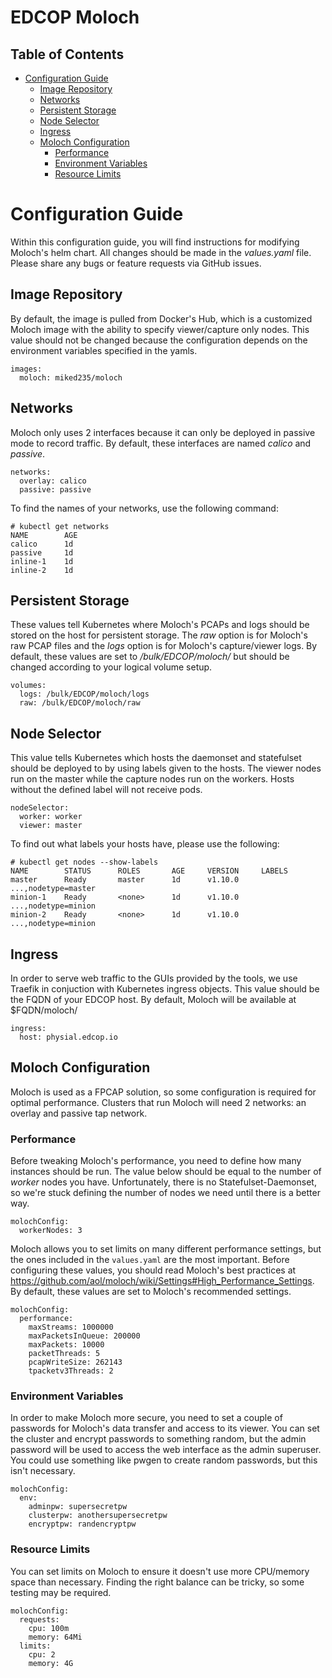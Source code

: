 # EDCOP Moloch

Table of Contents
-----------------
 
* [Configuration Guide](#configuration-guide)
	* [Image Repository](#image-repository)
	* [Networks](#networks)
	* [Persistent Storage](#persistent-storage)
	* [Node Selector](#node-selector)
	* [Ingress](#ingress)
	* [Moloch Configuration](#moloch-configuration)
		* [Performance](#performance)
		* [Environment Variables](#environment-variables)
		* [Resource Limits](#resource-limits)
	
# Configuration Guide

Within this configuration guide, you will find instructions for modifying Moloch's helm chart. All changes should be made in the *values.yaml* file.
Please share any bugs or feature requests via GitHub issues.
 
## Image Repository

By default, the image is pulled from Docker's Hub, which is a customized Moloch image with the ability to specify viewer/capture only nodes. This value should not be changed because the configuration depends on the environment variables specified in the yamls.
 
```
images:
  moloch: miked235/moloch
```
 
## Networks

Moloch only uses 2 interfaces because it can only be deployed in passive mode to record traffic. By default, these interfaces are named *calico* and *passive*. 

```
networks:
  overlay: calico
  passive: passive
```
 
To find the names of your networks, use the following command:
 
```
# kubectl get networks
NAME		AGE
calico		1d
passive		1d
inline-1	1d
inline-2	1d
```

## Persistent Storage

These values tell Kubernetes where Moloch's PCAPs and logs should be stored on the host for persistent storage. The *raw* option is for Moloch's raw PCAP files and the *logs* option is for Moloch's capture/viewer logs. By default, these values are set to */bulk/EDCOP/moloch/* but should be changed according to your logical volume setup. 

```
volumes:
  logs: /bulk/EDCOP/moloch/logs
  raw: /bulk/EDCOP/moloch/raw
```
	  
## Node Selector

This value tells Kubernetes which hosts the daemonset and statefulset should be deployed to by using labels given to the hosts. The viewer nodes run on the master while the capture nodes run on the workers. Hosts without the defined label will not receive pods. 
 
```
nodeSelector:
  worker: worker
  viewer: master
```
 
To find out what labels your hosts have, please use the following:
```
# kubectl get nodes --show-labels
NAME		STATUS		ROLES		AGE		VERSION		LABELS
master 		Ready		master		1d		v1.10.0		...,nodetype=master
minion-1	Ready		<none>		1d		v1.10.0		...,nodetype=minion
minion-2	Ready		<none>		1d		v1.10.0		...,nodetype=minion
```

## Ingress

In order to serve web traffic to the GUIs provided by the tools, we use Traefik in conjuction with Kubernetes ingress objects. This value should be the FQDN of your EDCOP host. By default, Moloch will be available at $FQDN/moloch/

```
ingress:
  host: physial.edcop.io
```

## Moloch Configuration

Moloch is used as a FPCAP solution, so some configuration is required for optimal performance. Clusters that run Moloch  will need 2 networks: an overlay and passive tap network.

### Performance

Before tweaking Moloch's performance, you need to define how many instances should be run. The value below should be equal to the number of *worker* nodes you have. Unfortunately, there is no Statefulset-Daemonset, so we're stuck defining the number of nodes we need until there is a better way.

```
molochConfig:
  workerNodes: 3
```

Moloch allows you to set limits on many different performance settings, but the ones included in the ```values.yaml``` are the most important. Before configuring these values, you should read Moloch's best practices at https://github.com/aol/moloch/wiki/Settings#High_Performance_Settings. By default, these values are set to Moloch's recommended settings. 

```
molochConfig:
  performance:
    maxStreams: 1000000
    maxPacketsInQueue: 200000
    maxPackets: 10000
    packetThreads: 5
    pcapWriteSize: 262143
    tpacketv3Threads: 2
```

### Environment Variables

In order to make Moloch more secure, you need to set a couple of passwords for Moloch's data transfer and access to its viewer. You can set the cluster and encrypt passwords to something random, but the admin password will be used to access the web interface as the admin superuser. You could use something like pwgen to create random passwords, but this isn't necessary. 

```
molochConfig:
  env:
    adminpw: supersecretpw
    clusterpw: anothersupersecretpw
    encryptpw: randencryptpw
```

### Resource Limits

You can set limits on Moloch to ensure it doesn't use more CPU/memory space than necessary. Finding the right balance can be tricky, so some testing may be required. 

```
molochConfig:
  requests:
    cpu: 100m
    memory: 64Mi
  limits:
    cpu: 2
    memory: 4G
```

